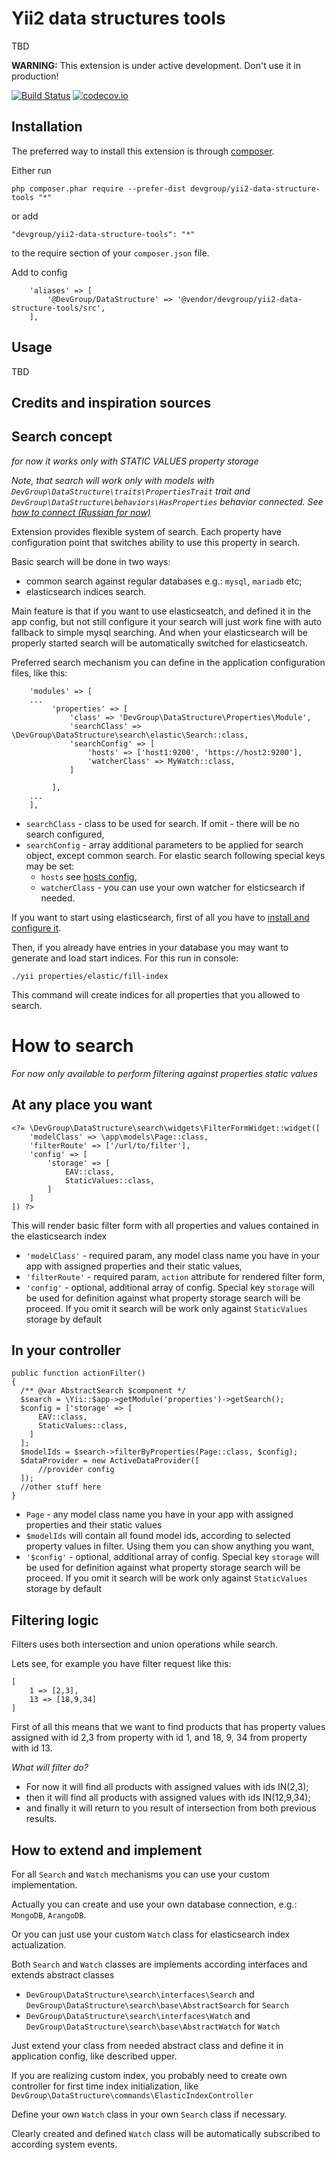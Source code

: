 Yii2 data structures tools
===========================
TBD

**WARNING:** This extension is under active development. Don't use it in production!

[![Build Status](https://travis-ci.org/DevGroup-ru/yii2-data-structure-tools.svg)](https://travis-ci.org/DevGroup-ru/yii2-data-structure-tools)
[![codecov.io](https://codecov.io/github/DevGroup-ru/yii2-data-structure-tools/coverage.svg?branch=master)](https://codecov.io/github/DevGroup-ru/yii2-data-structure-tools?branch=master)

Installation
------------

The preferred way to install this extension is through [composer](http://getcomposer.org/download/).

Either run

```
php composer.phar require --prefer-dist devgroup/yii2-data-structure-tools "*"
```

or add

```
"devgroup/yii2-data-structure-tools": "*"
```

to the require section of your `composer.json` file.

Add to config
```
    'aliases' => [
        '@DevGroup/DataStructure' => '@vendor/devgroup/yii2-data-structure-tools/src',
    ],
```


Usage
-----

TBD


Credits and inspiration sources
-------------------------------

Search concept
--------------
*for now it works only with STATIC VALUES property storage*

*Note, that search will work only with models with `DevGroup\DataStructure\traits\PropertiesTrait` trait 
and `DevGroup\DataStructure\behaviors\HasProperties` behavior connected. See [how to connect (Russian for now)](/docs/ru/how-to-use.md)*

Extension provides flexible system of search. Each property have configuration point that switches ability to use this property in search. 

Basic search will be done in two ways:

- common search against regular databases e.g.: `mysql`, `mariadb` etc;
- elasticsearch indices search.

Main feature is that if you want to use elasticseatch, and defined it in the app config,
but not still configure it your search will just work fine with auto fallback to simple mysql searching. And when your 
elasticsearch will be properly started search will be automatically switched for elasticseatch.  

Preferred search mechanism you can define in the application configuration files, like this:
```
    'modules' => [
    ...
         'properties' => [
             'class' => 'DevGroup\DataStructure\Properties\Module',
             'searchClass' => \DevGroup\DataStructure\search\elastic\Search::class,
             'searchConfig' => [
                 'hosts' => ['host1:9200', 'https://host2:9200'],
                 'watcherClass' => MyWatch::class,
             ]
                       
         ],
    ...
    ],
```

- `searchClass` - class to be used for search. If omit - there will be no search configured,
- `searchConfig` - array additional parameters to be applied for search object, except common search.
  For elastic search following special keys may be set:
  - `hosts` see [hosts config](https://www.elastic.co/guide/en/elasticsearch/client/php-api/current/_configuration.html),
  - `watcherClass` - you can use your own watcher for elsticsearch if needed.
  
If you want to start using elasticsearch, first of all you have to  [install and configure it](https://www.elastic.co/guide/en/elasticsearch/reference/current/setup.html).

Then, if you already have entries in your database you may want to generate and load start indices. For this run in console:
```
./yii properties/elastic/fill-index
```
This command will create indices for all properties that you allowed to search.

# How to search
*For now only available to perform filtering against properties static values* 
## At any place you want
```
<?= \DevGroup\DataStructure\search\widgets\FilterFormWidget::widget([
    'modelClass' => \app\models\Page::class,
    'filterRoute' => ['/url/to/filter'],
    'config' => [
        'storage' => [
            EAV::class,
            StaticValues::class,
        ]
    ]
]) ?>
```
This will render basic filter form with all properties and values contained in the elasticsearch index
- `'modelClass'` - required param, any model class name you have in your app with assigned properties and their static values,
- `'filterRoute'` - required param, `action` attribute for rendered filter form,
- `'config'` - optional, additional array of config. Special key `storage` will be used for definition against what property storage
search will be proceed. If you omit it search will be work only against `StaticValues` storage by default 

## In your controller
```
public function actionFilter()
{
  /** @var AbstractSearch $component */
  $search = \Yii::$app->getModule('properties')->getSearch();
  $config = ['storage' => [
      EAV::class,
      StaticValues::class,
    ]
  ];
  $modelIds = $search->filterByProperties(Page::class, $config);
  $dataProvider = new ActiveDataProvider([
      //provider config
  ]);
  //other stuff here
}
```
- `Page` - any model class name you have in your app with assigned properties and their static values
- `$modelIds` will contain all found model ids, according to selected property values in filter. Using them you can show anything you want,
- `'$config'` - optional, additional array of config. Special key `storage` will be used for definition against what property storage
search will be proceed. If you omit it search will be work only against `StaticValues` storage by default 

## Filtering logic

Filters uses both intersection and union operations while search.

Lets see, for example you have filter request like this:
```
[
    1 => [2,3],
    13 => [18,9,34]
]
```
First of all this means that we want to find products that has property values assigned with id 2,3 from property with id 1, 
and 18, 9, 34 from property with id 13.

*What will filter do?*
- For now it will find all products with assigned values with ids IN(2,3);
- then it will find all products with assigned values with ids IN(12,9,34);
- and finally it will return to you result of intersection from both previous results.

## How to extend and implement
For all `Search` and `Watch` mechanisms you can use your custom implementation.

Actually you can create and use your own database connection, e.g.: `MongoDB`, `ArangoDB`. 

Or you can just use your custom `Watch` class for elasticsearch index actualization.

Both `Search` and `Watch` classes are implements according interfaces and extends abstract classes
- `DevGroup\DataStructure\search\interfaces\Search` and `DevGroup\DataStructure\search\base\AbstractSearch` for `Search`
- `DevGroup\DataStructure\search\interfaces\Watch` and `DevGroup\DataStructure\search\base\AbstractWatch` for `Watch`

Just extend your class from needed abstract class and define it in application config, like described upper.

If you are realizing custom index, you probably need to create own controller for first time index initialization, like 
`DevGroup\DataStructure\commands\ElasticIndexController`

Define your own `Watch` class in your own `Search` class if necessary.

Clearly created and defined `Watch` class will be automatically subscribed to according system events. 
